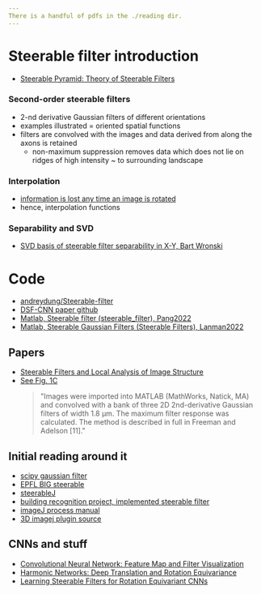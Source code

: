```yaml
--- 
There is a handful of pdfs in the ./reading dir. 
--- 
```


# Steerable filter introduction

- [Steerable Pyramid: Theory of Steerable Filters](https://rafat.github.io/sites/wavebook/advanced/steer.html)

### Second-order steerable filters

- 2-nd derivative Gaussian filters of different orientations
- examples illustrated = oriented spatial functions 
- filters are convolved with the images and data derived from along the axons is retained 
    - non-maximum suppression removes data which does not lie on ridges of high intensity ~ to surrounding landscape 

### Interpolation 

- [information is lost any time an image is rotated](https://www.cambridgeincolour.com/tutorials/image-interpolation.htm)
- hence, interpolation functions

### Separability and SVD
- [SVD basis of steerable filter separability in X-Y, Bart Wronski](https://bartwronski.com/2020/02/03/separate-your-filters-svd-and-low-rank-approximation-of-image-filters/)

# Code 

- [andreydung/Steerable-filter](https://github.com/andreydung/Steerable-filter/blob/master/perceptual/filterbank.py)
- [DSF-CNN paper github](https://github.com/simongraham/dsf-cnn)
- [Matlab, Steerable filter (steerable_filter), Pang2022](https://uk.mathworks.com/matlabcentral/fileexchange/44956-steerable-filter)
- [Matlab, Steerable Gaussian Filters (Steerable Filters), Lanman2022](https://uk.mathworks.com/matlabcentral/fileexchange/9645-steerable-gaussian-filters)


## Papers 

- [Steerable Filters and Local Analysis of Image Structure](https://apps.dtic.mil/sti/pdfs/ADA605046.pdf)
- [See Fig. 1C](https://www.ncbi.nlm.nih.gov/pmc/articles/PMC3579723/)
    > "Images were imported into MATLAB (MathWorks, Natick, MA) and convolved with a bank of three 2D 2nd-derivative Gaussian filters of width 1.8 μm. The maximum filter response was calculated. The method is described in full in Freeman and Adelson [11]."

## Initial reading around it 

- [scipy gaussian filter](https://docs.scipy.org/doc/scipy/reference/generated/scipy.signal.convolve2d.html)
- [EPFL BIG steerable](http://bigwww.epfl.ch/demo/steerable/download.html)
- [steerableJ](https://biii.eu/steerablej)
- [building recognition project, implemented steerable filter](https://github.com/mitchdull/sfbr)
- [imageJ process manual](https://imagej.nih.gov/ij/docs/guide/146-29.html)
- [3D imagej plugin source](https://github.com/pam66/steerable3D/blob/master/src/main/java/eu/marbilab/imagej/Steerable3D_.java)


## CNNs and stuff

- [Convolutional Neural Network: Feature Map and Filter Visualization](https://towardsdatascience.com/convolutional-neural-network-feature-map-and-filter-visualization-f75012a5a49c)
- [Harmonic Networks: Deep Translation and Rotation Equivariance](https://arxiv.org/abs/1612.04642)
- [Learning Steerable Filters for Rotation Equivariant CNNs](https://openaccess.thecvf.com/content_cvpr_2018/papers/Weiler_Learning_Steerable_Filters_CVPR_2018_paper.pdf)


